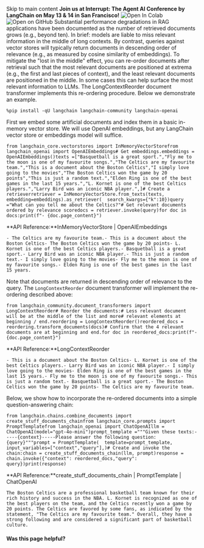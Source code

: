 Skip to main content
**Join us at Interrupt: The Agent AI Conference by LangChain on May 13 & 14 in San Francisco!**
![Open In Colab](https://colab.research.google.com/assets/colab-badge.svg)![Open on GitHub](https://img.shields.io/badge/Open%20on%20GitHub-grey?logo=github&logoColor=white)
Substantial performance degradations in RAG applications have been documented as the number of retrieved documents grows (e.g., beyond ten). In brief: models are liable to miss relevant information in the middle of long contexts.
By contrast, queries against vector stores will typically return documents in descending order of relevance (e.g., as measured by cosine similarity of embeddings).
To mitigate the "lost in the middle" effect, you can re-order documents after retrieval such that the most relevant documents are positioned at extrema (e.g., the first and last pieces of context), and the least relevant documents are positioned in the middle. In some cases this can help surface the most relevant information to LLMs.
The LongContextReorder document transformer implements this re-ordering procedure. Below we demonstrate an example.
```
%pip install -qU langchain langchain-community langchain-openai
```

First we embed some artificial documents and index them in a basic in-memory vector store. We will use OpenAI embeddings, but any LangChain vector store or embeddings model will suffice.
```
from langchain_core.vectorstores import InMemoryVectorStorefrom langchain_openai import OpenAIEmbeddings# Get embeddings.embeddings = OpenAIEmbeddings()texts =["Basquetball is a great sport.","Fly me to the moon is one of my favourite songs.","The Celtics are my favourite team.","This is a document about the Boston Celtics","I simply love going to the movies","The Boston Celtics won the game by 20 points","This is just a random text.","Elden Ring is one of the best games in the last 15 years.","L. Kornet is one of the best Celtics players.","Larry Bird was an iconic NBA player.",]# Create a retrieverretriever = InMemoryVectorStore.from_texts(texts, embedding=embeddings).as_retriever(  search_kwargs={"k":10})query ="What can you tell me about the Celtics?"# Get relevant documents ordered by relevance scoredocs = retriever.invoke(query)for doc in docs:print(f"- {doc.page_content}")
```

**API Reference:**InMemoryVectorStore | OpenAIEmbeddings
```
- The Celtics are my favourite team.- This is a document about the Boston Celtics- The Boston Celtics won the game by 20 points- L. Kornet is one of the best Celtics players.- Basquetball is a great sport.- Larry Bird was an iconic NBA player.- This is just a random text.- I simply love going to the movies- Fly me to the moon is one of my favourite songs.- Elden Ring is one of the best games in the last 15 years.
```

Note that documents are returned in descending order of relevance to the query. The `LongContextReorder` document transformer will implement the re-ordering described above:
```
from langchain_community.document_transformers import LongContextReorder# Reorder the documents:# Less relevant document will be at the middle of the list and more# relevant elements at beginning / end.reordering = LongContextReorder()reordered_docs = reordering.transform_documents(docs)# Confirm that the 4 relevant documents are at beginning and end.for doc in reordered_docs:print(f"- {doc.page_content}")
```

**API Reference:**LongContextReorder
```
- This is a document about the Boston Celtics- L. Kornet is one of the best Celtics players.- Larry Bird was an iconic NBA player.- I simply love going to the movies- Elden Ring is one of the best games in the last 15 years.- Fly me to the moon is one of my favourite songs.- This is just a random text.- Basquetball is a great sport.- The Boston Celtics won the game by 20 points- The Celtics are my favourite team.
```

Below, we show how to incorporate the re-ordered documents into a simple question-answering chain:
```
from langchain.chains.combine_documents import create_stuff_documents_chainfrom langchain_core.prompts import PromptTemplatefrom langchain_openai import ChatOpenAIllm = ChatOpenAI(model="gpt-4o-mini")prompt_template ="""Given these texts:-----{context}-----Please answer the following question:{query}"""prompt = PromptTemplate(  template=prompt_template,  input_variables=["context","query"],)# Create and invoke the chain:chain = create_stuff_documents_chain(llm, prompt)response = chain.invoke({"context": reordered_docs,"query": query})print(response)
```

**API Reference:**create_stuff_documents_chain | PromptTemplate | ChatOpenAI
```
The Boston Celtics are a professional basketball team known for their rich history and success in the NBA. L. Kornet is recognized as one of the best players on the team, and the Celtics recently won a game by 20 points. The Celtics are favored by some fans, as indicated by the statement, "The Celtics are my favourite team." Overall, they have a strong following and are considered a significant part of basketball culture.
```

#### Was this page helpful?
